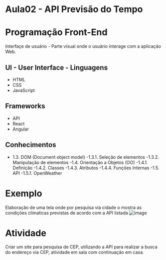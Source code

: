 # Aula02 - API Previsão do Tempo

# Programação Front-End
Interfaçe de usuário - Parte visual onde o usuário interage com a aplicação Web.

## UI - User Interface - Linguagens
- HTML
- CSS
- JavaScript

## Frameworks
- API
- React
- Angular

## Conhecimentos
- 1.3. DOM (Document object model)
  -1.3.1. Seleção de elementos
  -1.3.2. Manipulação de elementos
  -1.4. Orientação a Objetos (OO)
  -1.4.1. Definição
  -1.4.2. Classes
  -1.4.3. Atributos
  -1.4.4. Funções Internas
-1.5. API
  -1.5.1. OpenWeather

# Exemplo
Elaboração de uma tela onde por pesquisa via cidade o mostra as condições climaticas previstas de acordo com a API listada
![image](https://github.com/wellifabio/senai2024/assets/156427878/0d7eba57-187f-4b2c-96ae-4db0725fab30)

# Atividade
Criar um site para pesquisa de CEP, utilizando a API para realizar a busca do endereço via CEP, atividade em sala com continuação em casa.